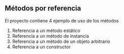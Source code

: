 ## Métodos por referencia

El proyecto contiene 4 ejemplo de uso de los métodos
1. Referencia a un método estático
2. Referencia a un método de instancia
3. Referencia a un método de un objeto arbitrario
4. Referencia a un constructor
